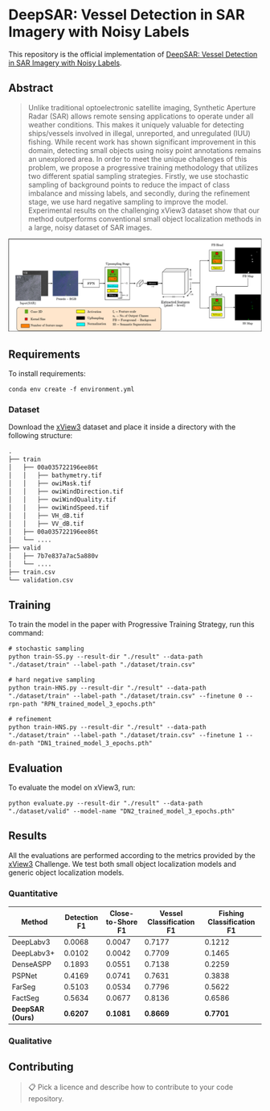 # DeepSAR: Vessel Detection in SAR Imagery with Noisy Labels
This repository is the official implementation of [DeepSAR: Vessel Detection in SAR Imagery with Noisy Labels](https://github.com/manupillai308/DeepSAR). 

## Abstract
> Unlike traditional optoelectronic satellite imaging, Synthetic Aperture Radar (SAR) allows remote sensing applications to operate under all weather conditions. This makes it uniquely valuable for detecting ships/vessels involved in illegal, unreported, and unregulated (IUU) fishing. While recent work has shown significant improvement in this domain, detecting small objects using noisy point annotations remains an unexplored area. In order to meet the unique challenges of this problem, we propose a progressive training methodology that utilizes two different spatial sampling strategies. Firstly, we use stochastic sampling of background points to reduce the impact of class imbalance and missing labels, and secondly, during the refinement stage, we use hard negative sampling to improve the model. Experimental results on the challenging xView3 dataset show that our method outperforms conventional small object localization methods in a large, noisy dataset of SAR images.

![system_arch](/figures/system_arch.png)


## Requirements

To install requirements:

```shell
conda env create -f environment.yml
```

### Dataset
Download the [xView3](https://iuu.xview.us/) dataset and place it inside a directory with the following structure:

    .
    ├── train            
    │   ├── 00a035722196ee86t
    │   │   ├── bathymetry.tif
    │   │   ├── owiMask.tif
    │   │   ├── owiWindDirection.tif
    │   │   ├── owiWindQuality.tif
    │   │   ├── owiWindSpeed.tif
    │   │   ├── VH_dB.tif
    │   │   ├── VV_dB.tif
    │   ├── 00a035722196ee86t         
    │   └── ....
    ├── valid                    
    │   ├── 7b7e837a7ac5a880v
    │   └── ....
    ├── train.csv  
    └── validation.csv


## Training

To train the model in the paper with Progressive Training Strategy, run this command:

```shell
# stochastic sampling
python train-SS.py --result-dir "./result" --data-path "./dataset/train" --label-path "./dataset/train.csv"
```
```shell
# hard negative sampling
python train-HNS.py --result-dir "./result" --data-path "./dataset/train" --label-path "./dataset/train.csv" --finetune 0 --rpn-path "RPN_trained_model_3_epochs.pth"
```
```shell
# refinement
python train-HNS.py --result-dir "./result" --data-path "./dataset/train" --label-path "./dataset/train.csv" --finetune 1 --dn-path "DN1_trained_model_3_epochs.pth"
```

## Evaluation

To evaluate the model on xView3, run:

```shell
python evaluate.py --result-dir "./result" --data-path "./dataset/valid" --model-name "DN2_trained_model_3_epochs.pth"
```

## Results

All the evaluations are performed according to the metrics provided by the [xView3](https://iuu.xview.us/) Challenge. We test both small object localization models and generic object localization models.

### Quantitative

| Method        | Detection F1  | Close-to-Shore F1 | Vessel Classification F1 | Fishing Classification F1 |
| ------------------ |---------------- | -------------- | -------------- | -------------- |
| DeepLabv3   |       0.0068       |     0.0047        |   0.7177         |     0.1212       |
| DeepLabv3+   |      0.0102        |     0.0042        |   0.7709         |    0.1465        |
| DenseASPP  |      0.1893        |      0.0551       |      0.7138      |      0.2259      |
| PSPNet   |      0.4169        |     0.0741        |    0.7631        |      0.3838      |
| FarSeg   |      0.5103        |     0.0534        |     0.7796       |      0.5622      |
| FactSeg   |     0.5634         |    0.0677         |    0.8136        |     0.6586       |
| **DeepSAR (Ours)**   |    **0.6207**         |     **0.1081**        |    **0.8669**        |    **0.7701**        |


### Qualitative


## Contributing

>📋  Pick a licence and describe how to contribute to your code repository. 
